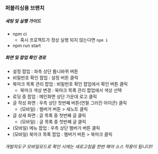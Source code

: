 ### 퍼블리싱용 브랜치

##### 세팅 및 실행 가이드
- npm ci 
  - 혹시 프로젝트가 정상 실행 되지 않는다면 `npm i`
- npm run start

##### 화면 및 팝업 확인 경로
- 설정 팝업 : 좌측 상단 톱니바퀴 버튼
- 비밀번호 확인 팝업 : 설정 버튼 클릭
- 북마크 목록 관리 팝업 : 비밀번호 확인 팝업에서 확인 버튼 클릭
  - 북마크 색상 변경 : 북마크 목록 관리 팝업에서 색상 선택
- 로딩 중 팝업 : 메인화면 상단 가운데 로고 클릭
- 글 작성 화면 : 우측 상단 첫번째 버튼(연필 그러진 아이콘) 클릭
  - (모바일) : 햄버거 버튼 > 새노트 클릭
- 글 상세 화면 : 글 목록 중 첫번째 글 클릭
  - (모바일) : 글 목록 중 첫번째 글 클릭
- (모바일) 메뉴 팝업 : 우측 상단 햄버거 버튼 클릭
- (모바일) 북마크 목록 팝업 : 햄버거 버튼 > 북마크 클릭

###### 개발자도구 모바일모드로 확인 시에는 새로고침을 한번 해야 소스 적용이 됩니다!!